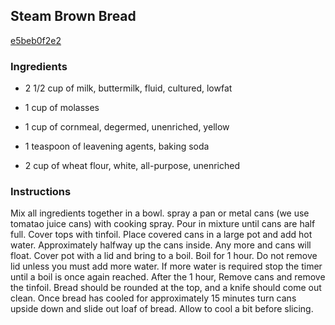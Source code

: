 ## Steam Brown Bread

[e5beb0f2e2](https://cookpad.com/us/recipes/354343-steam-brown-bread)

### Ingredients

 - 2 1/2 cup of milk, buttermilk, fluid, cultured, lowfat

 - 1 cup of molasses

 - 1 cup of cornmeal, degermed, unenriched, yellow

 - 1 teaspoon of leavening agents, baking soda

 - 2 cup of wheat flour, white, all-purpose, unenriched

### Instructions

Mix all ingredients together in a bowl. spray a pan or metal cans (we use tomatao juice cans) with cooking spray. Pour in mixture until cans are half full. Cover tops with tinfoil. Place covered cans in a large pot and add hot water. Approximately halfway up the cans inside. Any more and cans will float. Cover pot with a lid and bring to a boil. Boil for 1 hour. Do not remove lid unless you must add more water. If more water is required stop the timer until a boil is once again reached. After the 1 hour, Remove cans and remove the tinfoil. Bread should be rounded at the top, and a knife should come out clean. Once bread has cooled for approximately 15 minutes turn cans upside down and slide out loaf of bread. Allow to cool a bit before slicing.